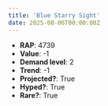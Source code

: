 ```yaml
---
title: 'Blue Starry Sight'
date: 2025-08-06T00:00:00Z
---
```

- **RAP**: 4739
- **Value**: -1
- **Demand level**: 2
- **Trend**: -1
- **Projected?**: True
- **Hyped?**: True
- **Rare?**: True
